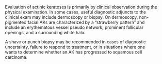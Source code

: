 Evaluation of actinic keratoses is primarily by clinical observation during the physical examination. In some cases, useful diagnostic adjuncts to the clinical exam may include dermoscopy or biopsy. On dermoscopy, non-pigmented facial AKs are characterized by a “strawberry pattern” and include an erythematous vessel pseudo network, prominent follicular openings, and a surrounding white halo.

A shave or punch biopsy may be recommended in cases of diagnostic uncertainty, failure to respond to treatment, or in situations where one wants to determine whether an AK has progressed to squamous cell carcinoma.